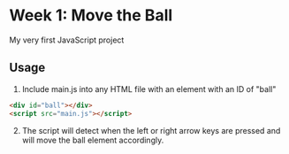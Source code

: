 # Week 1: Move the Ball

My very first JavaScript project

## Usage

1. Include main.js into any HTML file with an element with an ID of "ball"

```html
<div id="ball"></div>
<script src="main.js"></script>
```

2. The script will detect when the left or right arrow keys are pressed and will move the ball element accordingly.

